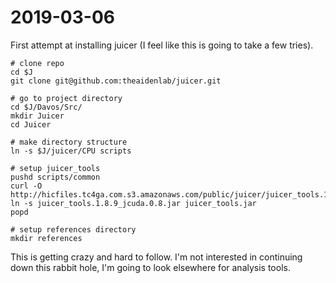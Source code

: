 # 2019-03-06

First attempt at installing juicer (I feel like this is going to take a few tries).

```shell
# clone repo
cd $J
git clone git@github.com:theaidenlab/juicer.git

# go to project directory
cd $J/Davos/Src/
mkdir Juicer
cd Juicer

# make directory structure
ln -s $J/juicer/CPU scripts

# setup juicer_tools
pushd scripts/common
curl -O http://hicfiles.tc4ga.com.s3.amazonaws.com/public/juicer/juicer_tools.1.8.9_jcuda.0.8.jar
ln -s juicer_tools.1.8.9_jcuda.0.8.jar juicer_tools.jar
popd

# setup references directory
mkdir references
```

This is getting crazy and hard to follow.
I'm not interested in continuing down this rabbit hole, I'm going to look elsewhere for analysis tools.
